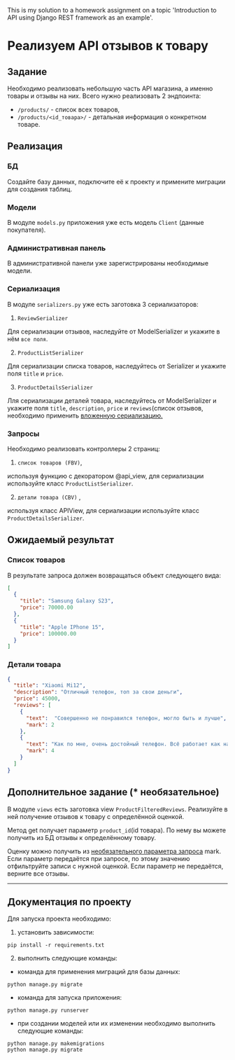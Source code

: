 This is my solution to a homework assignment on a topic 'Introduction to API using Django REST framework as an example'.

# Реализуем API отзывов к товару


## Задание

Необходимо реализовать небольшую часть API магазина, а именно товары и отзывы на них. Всего нужно реализовать 2 эндпоинта:

- `/products/` - список всех товаров,
- `/products/<id_товара>/` - детальная информация о конкретном товаре.

## Реализация


### БД

Создайте базу данных, подключите её к проекту и примените миграции для создания таблиц.

### Модели

В модуле `models.py` приложения уже есть модель `Client` (данные покупателя). 

### Административная панель

В административной панели уже зарегистрированы необходимые модели.

### Сериализация

В модуле `serializers.py` уже есть заготовка 3 сериализаторов: 
1. `ReviewSerializer` 

Для сериализации отзывов, наследуйте от ModelSerializer и укажите в нём `все поля`.

2. `ProductListSerializer` 

Для сериализации списка товаров, наследуйтесь от Serializer и укажите поля `title` и `price`.

3. `ProductDetailsSerializer` 

Лля сериализации деталей товара, наследуйтесь от ModelSerializer и укажите поля `title`, 
`description`, `price` и `reviews`(список отзывов, необходимо применить [вложенную сериализацию.](https://www.django-rest-framework.org/api-guide/relations/#nested-relationships)

### Запросы

Необходимо реализовать контроллеры 2 страниц:

1. `список товаров (FBV)`,

используя функцию с декоратором @api_view, для сериализации используйте класс `ProductListSerializer`.

2. `детали товара (CBV)` ,

используя класс APIView, для сериализации используйте класс `ProductDetailsSerializer`.

## Ожидаемый результат

### Список товаров

В результате запроса должен возвращаться объект следующего вида:

```json
[
  {
    "title": "Samsung Galaxy S23",
    "price": 70000.00
  },
  {
    "title": "Apple IPhone 15",
    "price": 100000.00
  }
]
```

### Детали товара

```json
{
  "title": "Xiaomi Mi12",
  "description": "Отличный телефон, топ за свои деньги",
  "price": 45000,
  "reviews": [
    {
      "text":  "Совершенно не понравился телефон, могло быть и лучше",
      "mark": 2
    },
    {
      "text": "Как по мне, очень достойный телефон. Всё работает как надо",
      "mark": 4
    }
  ]
}
```

## Дополнительное задание (* необязательное)

В модуле `views` есть заготовка view `ProductFilteredReviews`. Реализуйте в ней получение отзывов к товару с определённой оценкой.

Метод get получает параметр `product_id`(id товара). По нему вы можете получить из БД отзывы к определённому товару.

Оценку можно получить из [необязательного параметра запроса](https://www.django-rest-framework.org/api-guide/requests/#query_params) mark.
Если параметр передаётся при запросе, по этому значению отфильтруйте записи с нужной оценкой. Если параметр не передаётся, верните все отзывы.

-----

## Документация по проекту

Для запуска проекта необходимо:

1. установить зависимости:
```commandline
pip install -r requirements.txt
```

2. выполнить следующие команды:

- команда для применения миграций для базы данных:

```commandline
python manage.py migrate
```

- команда для запуска приложения:

```commandline
python manage.py runserver
```

- при создании моделей или их изменении необходимо выполнить следующие команды:

```commandline
python manage.py makemigrations
python manage.py migrate
```
